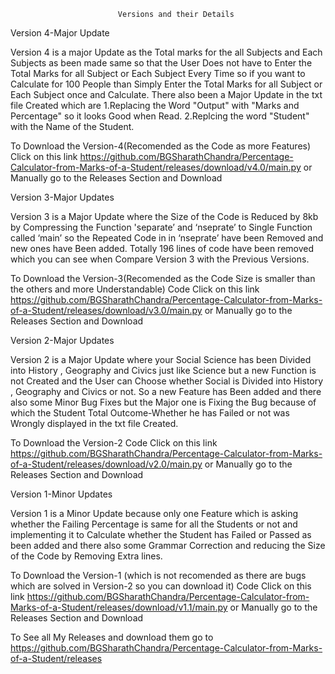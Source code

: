 						    Versions and their Details	
Version 4-Major Update

Version 4 is a major Update as the Total marks for the all Subjects and Each Subjects as been made same so that the User Does not have to Enter the Total Marks for all Subject or Each Subject Every Time so if you want to Calculate for 100 People than Simply Enter the Total Marks for all Subject or Each Subject once and Calculate. There also been a Major Update in the txt file Created which are
1.Replacing the Word "Output" with "Marks and Percentage" so it looks Good when Read.
2.Replcing the word "Student" with the Name of the Student.

To Download the Version-4(Recomended as the Code as more Features) Click on this link https://github.com/BGSharathChandra/Percentage-Calculator-from-Marks-of-a-Student/releases/download/v4.0/main.py or Manually go to the Releases Section and Download



Version 3-Major Updates

Version 3 is a Major Update where the Size of the Code is Reduced by 8kb by Compressing the Function 'separate’ and ‘nseprate’ to Single Function called ‘main’ so the Repeated Code in in ‘nseprate’ have been Removed and new ones have Been added. Totally 196 lines of code have been removed which you can see when Compare Version 3 with the Previous Versions.

To Download the Version-3(Recomended as the Code Size is smaller than the others and more Understandable) Code Click on this link https://github.com/BGSharathChandra/Percentage-Calculator-from-Marks-of-a-Student/releases/download/v3.0/main.py or Manually go to the Releases Section and Download



Version 2-Major Updates

Version 2 is a Major Update where your Social Science has been Divided into History , Geography and Civics just like Science but a new Function is not Created and the User can Choose whether Social is Divided into History , Geography and Civics or not. So a new Feature has Been added and there also some Minor Bug Fixes but the Major one is Fixing the Bug because of  which the Student Total Outcome-Whether he has Failed or not was Wrongly displayed in the txt file Created.

To Download the Version-2 Code Click on this link  https://github.com/BGSharathChandra/Percentage-Calculator-from-Marks-of-a-Student/releases/download/v2.0/main.py or Manually go to the Releases Section and Download




Version 1-Minor Updates

Version 1 is a Minor Update because only one Feature which is asking whether the Failing Percentage is same for all the Students or not and implementing it to Calculate whether the Student has Failed or Passed as been added and there also some Grammar Correction and reducing the Size of the Code by Removing Extra lines.

To Download the Version-1 (which is not recomended as there are bugs which are solved in Version-2 so you can download it) Code Click on this link  https://github.com/BGSharathChandra/Percentage-Calculator-from-Marks-of-a-Student/releases/download/v1.1/main.py or Manually go to the Releases Section and Download



To See all My Releases and download them go to https://github.com/BGSharathChandra/Percentage-Calculator-from-Marks-of-a-Student/releases
